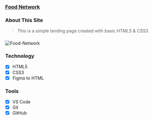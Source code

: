 ### [Food Network](https://food-network.vercel.app/)

### About This Site

> This is a simple landing page created with basic HTML5 & CSS3

###

<img src="https://i.ibb.co/WVcJJD4/Food-Network.png" alt="Food-Network" border="0">

### Technology

- [x] HTML5
- [x] CSS3
- [x] Figma to HTML

### Tools

- [x] VS Code
- [x] Git
- [x] GitHub
